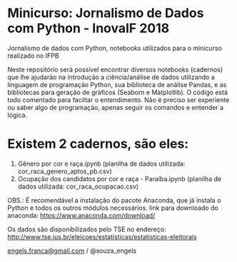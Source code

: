 # Minicurso: Jornalismo de Dados com Python - InovaIF 2018
Jornalismo de dados com Python, notebooks utilizados para o minicurso realizado no IFPB

Neste repositório será possível encontrar diversos notebooks (cadernos) que lhe ajudarão na introdução a ciência/análise de dados utilizando a linguagem de programação Python, sua biblioteca de análise Pandas, e as bibliotecas para geração de gráficos (Seaborn e Matplotlib).
O código está todo comentado para faciltar o entendimento.
Não é preciso ser experiente ou saber algo de programação, apenas seguir os comandos e entender a lógica.

# Existem 2 cadernos, são eles:
1. Gênero por cor e raça.ipynb (planilha de dados utilizada: cor_raca_genero_aptos_pb.csv)
2. Ocupação dos candidatos por cor e raça - Paraíba.ipynb (planilha de dados utilizada: cor_raca_ocupacao.csv)

OBS.: É recomendável a instalação do pacote Anaconda, que já instala o Python e todos os outros módulos necessários.
link para downloado do anaconda: https://www.anaconda.com/download/

Os dados são disponibilizados pelo TSE no endereço: http://www.tse.jus.br/eleicoes/estatisticas/estatisticas-eleitorais

engels.franca@gmail.com / @souza_engels
